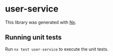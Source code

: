 # user-service

This library was generated with [Nx](https://nx.dev).

## Running unit tests

Run `nx test user-service` to execute the unit tests.
